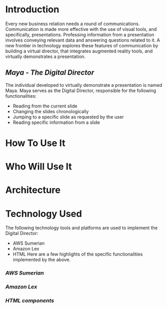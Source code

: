 # Introduction
Every new business relation needs a round of communications. Communication is made more effective with the use of visual tools, and specifically, presentations. Professing information from a presentation involves conveying relevant data and answering questions related to it. A new frontier in technology explores these features of communication by building a virtual director, that integrates augmented reality tools, and virtually demonstrates a presentation. 
## _Maya - The Digital Director_
The individual developed to virtually demonstrate a presentation is named Maya. Maya serves as the Digital Director, responsible for the following functionalities:
* Reading from the current slide
* Changing the slides chronologically
* Jumping to a specific slide as requested by the user
* Reading specific information from a slide

# How To Use It

# Who Will Use It

# Architecture

# Technology Used
The following technology tools and platforms are used to implement the Digital Director:
* AWS Sumerian
* Amazon Lex
* HTML
Here are a few highlights of the specific functionalities implemented by the above. 
### _AWS Sumerian_
### _Amazon Lex_
### _HTML components_ 
